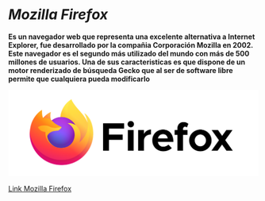 # *Mozilla Firefox*

**Es un navegador web que representa una excelente alternativa a Internet Explorer, fue desarrollado por la compañia Corporación Mozilla en 2002. Este navegador es el segundo más utilizado del mundo con más de 500 millones de usuarios. Una de sus caracteristicas es que dispone de un motor renderizado de búsqueda Gecko que al ser de software libre permite que cualquiera pueda modificarlo**

![logo firefox](https://github.com/mariofdezz/mariofdezz-SMX2-M8UF1A1-HistoriaWeb-2001-2006-Mozilla-Firefox-FernandezMario/blob/main/logo%20firefox.png "Imagen de logo firefox") 

[Link Mozilla Firefox](https://www.mozilla.org/es-ES/firefox/ "Titulo opcional")

